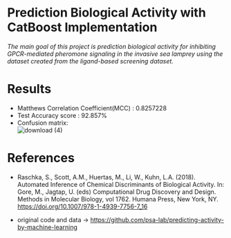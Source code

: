 
# Prediction Biological Activity with CatBoost Implementation

*The main goal of this project is prediction biological activity for inhibiting GPCR-mediated pheromone signaling in the invasive sea lamprey using the dataset created from the ligand-based screening dataset.*


# Results

- Matthews Correlation Coefficient(MCC) : 0.8257228
- Test Accuracy score : 92.857%
- Confusion matrix: <br>
![download (4)](https://github.com/john-fante/prediction-biological-activity-catboost/assets/50263592/cb727b8a-f587-4e5f-b49f-760d23231cc2)


# References

- Raschka, S., Scott, A.M., Huertas, M., Li, W., Kuhn, L.A. (2018). Automated Inference of Chemical Discriminants of Biological Activity. In: Gore, M., Jagtap, U. (eds) Computational Drug Discovery and Design. Methods in Molecular Biology, vol 1762. Humana Press, New York, NY. https://doi.org/10.1007/978-1-4939-7756-7_16

- original code and data -> https://github.com/psa-lab/predicting-activity-by-machine-learning
